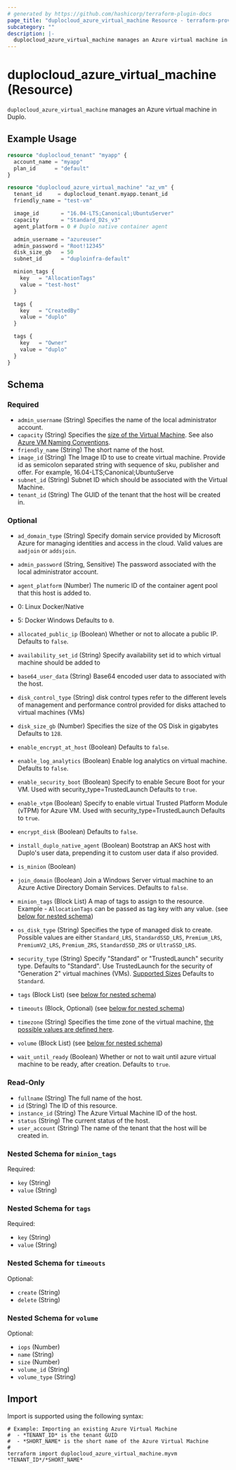 ```yaml
---
# generated by https://github.com/hashicorp/terraform-plugin-docs
page_title: "duplocloud_azure_virtual_machine Resource - terraform-provider-duplocloud"
subcategory: ""
description: |-
  duplocloud_azure_virtual_machine manages an Azure virtual machine in Duplo.
---
```


# duplocloud_azure_virtual_machine (Resource)

`duplocloud_azure_virtual_machine` manages an Azure virtual machine in Duplo.

## Example Usage

```terraform
resource "duplocloud_tenant" "myapp" {
  account_name = "myapp"
  plan_id      = "default"
}

resource "duplocloud_azure_virtual_machine" "az_vm" {
  tenant_id     = duplocloud_tenant.myapp.tenant_id
  friendly_name = "test-vm"

  image_id       = "16.04-LTS;Canonical;UbuntuServer"
  capacity       = "Standard_D2s_v3"
  agent_platform = 0 # Duplo native container agent

  admin_username = "azureuser"
  admin_password = "Root!12345"
  disk_size_gb   = 50
  subnet_id      = "duploinfra-default"

  minion_tags {
    key   = "AllocationTags"
    value = "test-host"
  }

  tags {
    key   = "CreatedBy"
    value = "duplo"
  }

  tags {
    key   = "Owner"
    value = "duplo"
  }
}
```

<!-- schema generated by tfplugindocs -->
## Schema

### Required

- `admin_username` (String) Specifies the name of the local administrator account.
- `capacity` (String) Specifies the [size of the Virtual Machine](https://docs.microsoft.com/azure/virtual-machines/sizes-general). See also [Azure VM Naming Conventions](https://docs.microsoft.com/azure/virtual-machines/vm-naming-conventions).
- `friendly_name` (String) The short name of the host.
- `image_id` (String) The Image ID to use to create virtual machine. Provide id as semicolon separated string with sequence of sku, publisher and offer. For example, 16.04-LTS;Canonical;UbuntuServe
- `subnet_id` (String) Subnet ID which should be associated with the Virtual Machine.
- `tenant_id` (String) The GUID of the tenant that the host will be created in.

### Optional

- `ad_domain_type` (String) Specify domain service provided by Microsoft Azure for managing identities and access in the cloud. Valid values are `aadjoin` or `addsjoin`.
- `admin_password` (String, Sensitive) The password associated with the local administrator account.
- `agent_platform` (Number) The numeric ID of the container agent pool that this host is added to.

 - 0: Linux Docker/Native
- 5: Docker Windows Defaults to `0`.
- `allocated_public_ip` (Boolean) Whether or not to allocate a public IP. Defaults to `false`.
- `availability_set_id` (String) Specify availability set id to which virtual machine should be added to
- `base64_user_data` (String) Base64 encoded user data to associated with the host.
- `disk_control_type` (String) disk control types refer to the different levels of management and performance control provided for disks attached to virtual machines (VMs)
- `disk_size_gb` (Number) Specifies the size of the OS Disk in gigabytes Defaults to `128`.
- `enable_encrypt_at_host` (Boolean) Defaults to `false`.
- `enable_log_analytics` (Boolean) Enable log analytics on virtual machine. Defaults to `false`.
- `enable_security_boot` (Boolean) Specify to enable Secure Boot for your VM. Used with security_type=TrustedLaunch Defaults to `true`.
- `enable_vtpm` (Boolean) Specify to enable virtual Trusted Platform Module (vTPM) for Azure VM. Used with security_type=TrustedLaunch Defaults to `true`.
- `encrypt_disk` (Boolean) Defaults to `false`.
- `install_duplo_native_agent` (Boolean) Bootstrap an AKS host with Duplo's user data, prepending it to custom user data if also provided.
- `is_minion` (Boolean)
- `join_domain` (Boolean) Join a Windows Server virtual machine to an Azure Active Directory Domain Services. Defaults to `false`.
- `minion_tags` (Block List) A map of tags to assign to the resource. Example - `AllocationTags` can be passed as tag key with any value. (see [below for nested schema](#nestedblock--minion_tags))
- `os_disk_type` (String) Specifies the type of managed disk to create. Possible values are either `Standard_LRS`, `StandardSSD_LRS`, `Premium_LRS`, `PremiumV2_LRS`, `Premium_ZRS`, `StandardSSD_ZRS` or `UltraSSD_LRS`.
- `security_type` (String) Specify "Standard" or "TrustedLaunch" security type. Defaults to "Standard". 
			Use TrustedLaunch for the security of "Generation 2" virtual machines (VMs). 
			[Supported Sizes](https://learn.microsoft.com/en-us/azure/virtual-machines/trusted-launch#virtual-machines-sizes)
			 Defaults to `Standard`.
- `tags` (Block List) (see [below for nested schema](#nestedblock--tags))
- `timeouts` (Block, Optional) (see [below for nested schema](#nestedblock--timeouts))
- `timezone` (String) Specifies the time zone of the virtual machine, [the possible values are defined here](https://jackstromberg.com/2017/01/list-of-time-zones-consumed-by-azure/).
- `volume` (Block List) (see [below for nested schema](#nestedblock--volume))
- `wait_until_ready` (Boolean) Whether or not to wait until azure virtual machine to be ready, after creation. Defaults to `true`.

### Read-Only

- `fullname` (String) The full name of the host.
- `id` (String) The ID of this resource.
- `instance_id` (String) The Azure Virtual Machine ID of the host.
- `status` (String) The current status of the host.
- `user_account` (String) The name of the tenant that the host will be created in.

<a id="nestedblock--minion_tags"></a>
### Nested Schema for `minion_tags`

Required:

- `key` (String)
- `value` (String)


<a id="nestedblock--tags"></a>
### Nested Schema for `tags`

Required:

- `key` (String)
- `value` (String)


<a id="nestedblock--timeouts"></a>
### Nested Schema for `timeouts`

Optional:

- `create` (String)
- `delete` (String)


<a id="nestedblock--volume"></a>
### Nested Schema for `volume`

Optional:

- `iops` (Number)
- `name` (String)
- `size` (Number)
- `volume_id` (String)
- `volume_type` (String)

## Import

Import is supported using the following syntax:

```shell
# Example: Importing an existing Azure Virtual Machine
#  - *TENANT_ID* is the tenant GUID
#  - *SHORT_NAME* is the short name of the Azure Virtual Machine
#
terraform import duplocloud_azure_virtual_machine.myvm *TENANT_ID*/*SHORT_NAME*
```
